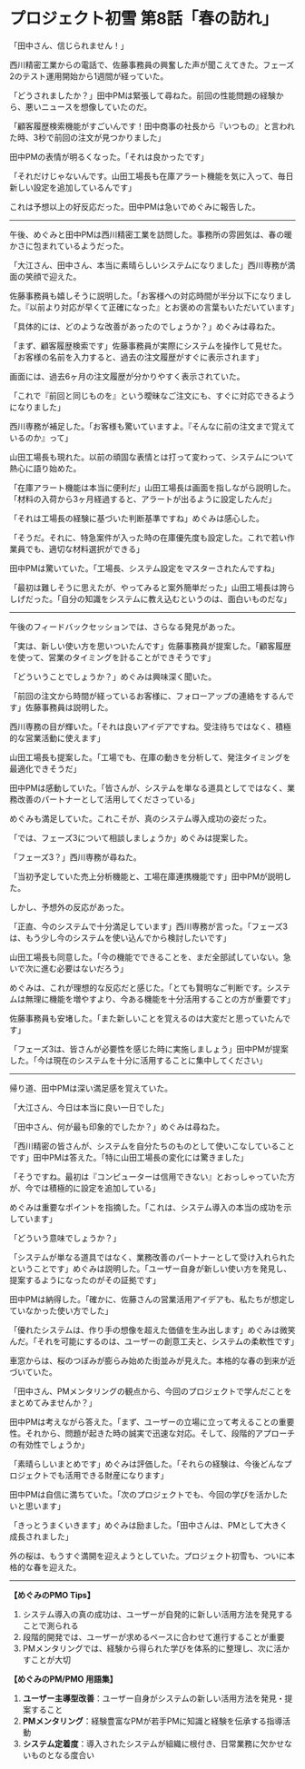 # プロジェクト初雪 第8話「春の訪れ」

「田中さん、信じられません！」

西川精密工業からの電話で、佐藤事務員の興奮した声が聞こえてきた。フェーズ2のテスト運用開始から1週間が経っていた。

「どうされましたか？」田中PMは緊張して尋ねた。前回の性能問題の経験から、悪いニュースを想像していたのだ。

「顧客履歴検索機能がすごいんです！田中商事の社長から『いつもの』と言われた時、3秒で前回の注文が見つかりました」

田中PMの表情が明るくなった。「それは良かったです」

「それだけじゃないんです。山田工場長も在庫アラート機能を気に入って、毎日新しい設定を追加しているんです」

これは予想以上の好反応だった。田中PMは急いでめぐみに報告した。

---

午後、めぐみと田中PMは西川精密工業を訪問した。事務所の雰囲気は、春の暖かさに包まれているようだった。

「大江さん、田中さん、本当に素晴らしいシステムになりました」西川専務が満面の笑顔で迎えた。

佐藤事務員も嬉しそうに説明した。「お客様への対応時間が半分以下になりました。『以前より対応が早くて正確になった』とお褒めの言葉もいただいています」

「具体的には、どのような改善があったのでしょうか？」めぐみは尋ねた。

「まず、顧客履歴検索です」佐藤事務員が実際にシステムを操作して見せた。「お客様の名前を入力すると、過去の注文履歴がすぐに表示されます」

画面には、過去6ヶ月の注文履歴が分かりやすく表示されていた。

「これで『前回と同じものを』という曖昧なご注文にも、すぐに対応できるようになりました」

西川専務が補足した。「お客様も驚いていますよ。『そんなに前の注文まで覚えているのか』って」

山田工場長も現れた。以前の頑固な表情とは打って変わって、システムについて熱心に語り始めた。

「在庫アラート機能は本当に便利だ」山田工場長は画面を指しながら説明した。「材料の入荷から3ヶ月経過すると、アラートが出るように設定したんだ」

「それは工場長の経験に基づいた判断基準ですね」めぐみは感心した。

「そうだ。それに、特急案件が入った時の在庫優先度も設定した。これで若い作業員でも、適切な材料選択ができる」

田中PMは驚いていた。「工場長、システム設定をマスターされたんですね」

「最初は難しそうに思えたが、やってみると案外簡単だった」山田工場長は誇らしげだった。「自分の知識をシステムに教え込むというのは、面白いものだな」

---

午後のフィードバックセッションでは、さらなる発見があった。

「実は、新しい使い方を思いついたんです」佐藤事務員が提案した。「顧客履歴を使って、営業のタイミングを計ることができそうです」

「どういうことでしょうか？」めぐみは興味深く聞いた。

「前回の注文から時間が経っているお客様に、フォローアップの連絡をするんです」佐藤事務員は説明した。

西川専務の目が輝いた。「それは良いアイデアですね。受注待ちではなく、積極的な営業活動に使えます」

山田工場長も提案した。「工場でも、在庫の動きを分析して、発注タイミングを最適化できそうだ」

田中PMは感動していた。「皆さんが、システムを単なる道具としてではなく、業務改善のパートナーとして活用してくださっている」

めぐみも満足していた。これこそが、真のシステム導入成功の姿だった。

「では、フェーズ3について相談しましょうか」めぐみは提案した。

「フェーズ3？」西川専務が尋ねた。

「当初予定していた売上分析機能と、工場在庫連携機能です」田中PMが説明した。

しかし、予想外の反応があった。

「正直、今のシステムで十分満足しています」西川専務が言った。「フェーズ3は、もう少し今のシステムを使い込んでから検討したいです」

山田工場長も同意した。「今の機能でできることを、まだ全部試していない。急いで次に進む必要はないだろう」

めぐみは、これが理想的な反応だと感じた。「とても賢明なご判断です。システムは無理に機能を増やすより、今ある機能を十分活用することの方が重要です」

佐藤事務員も安堵した。「また新しいことを覚えるのは大変だと思っていたんです」

「フェーズ3は、皆さんが必要性を感じた時に実施しましょう」田中PMが提案した。「今は現在のシステムを十分に活用することに集中してください」

---

帰り道、田中PMは深い満足感を覚えていた。

「大江さん、今日は本当に良い一日でした」

「田中さん、何が最も印象的でしたか？」めぐみは尋ねた。

「西川精密の皆さんが、システムを自分たちのものとして使いこなしていることです」田中PMは答えた。「特に山田工場長の変化には驚きました」

「そうですね。最初は『コンピューターは信用できない』とおっしゃっていた方が、今では積極的に設定を追加している」

めぐみは重要なポイントを指摘した。「これは、システム導入の本当の成功を示しています」

「どういう意味でしょうか？」

「システムが単なる道具ではなく、業務改善のパートナーとして受け入れられたということです」めぐみは説明した。「ユーザー自身が新しい使い方を発見し、提案するようになったのがその証拠です」

田中PMは納得した。「確かに、佐藤さんの営業活用アイデアも、私たちが想定していなかった使い方でした」

「優れたシステムは、作り手の想像を超えた価値を生み出します」めぐみは微笑んだ。「それを可能にするのは、ユーザーの創意工夫と、システムの柔軟性です」

車窓からは、桜のつぼみが膨らみ始めた街並みが見えた。本格的な春の到来が近づいていた。

「田中さん、PMメンタリングの観点から、今回のプロジェクトで学んだことをまとめてみませんか？」

田中PMは考えながら答えた。「まず、ユーザーの立場に立って考えることの重要性。それから、問題が起きた時の誠実で迅速な対応。そして、段階的アプローチの有効性でしょうか」

「素晴らしいまとめです」めぐみは評価した。「それらの経験は、今後どんなプロジェクトでも活用できる財産になります」

田中PMは自信に満ちていた。「次のプロジェクトでも、今回の学びを活かしたいと思います」

「きっとうまくいきます」めぐみは励ました。「田中さんは、PMとして大きく成長されました」

外の桜は、もうすぐ満開を迎えようとしていた。プロジェクト初雪も、ついに本格的な春を迎えた。

---

**【めぐみのPMO Tips】**
1. システム導入の真の成功は、ユーザーが自発的に新しい活用方法を発見することで測られる
2. 段階的開発では、ユーザーが求めるペースに合わせて進行することが重要
3. PMメンタリングでは、経験から得られた学びを体系的に整理し、次に活かすことが大切

**【めぐみのPM/PMO 用語集】**
1. **ユーザー主導型改善**：ユーザー自身がシステムの新しい活用方法を発見・提案すること
2. **PMメンタリング**：経験豊富なPMが若手PMに知識と経験を伝承する指導活動
3. **システム定着度**：導入されたシステムが組織に根付き、日常業務に欠かせないものとなる度合い
